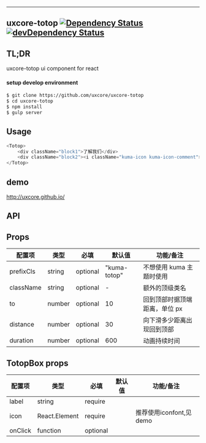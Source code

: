 ---

## uxcore-totop [![Dependency Status](http://img.shields.io/david/uxcore/uxcore-totop.svg?style=flat-square)](https://david-dm.org/uxcore/uxcore-totop) [![devDependency Status](http://img.shields.io/david/dev/uxcore/uxcore-totop.svg?style=flat-square)](https://david-dm.org/uxcore/uxcore-totop#info=devDependencies) 

## TL;DR

uxcore-totop ui component for react

#### setup develop environment

```sh
$ git clone https://github.com/uxcore/uxcore-totop
$ cd uxcore-totop
$ npm install
$ gulp server
```

## Usage

```javascript
<Totop>
    <div className="block1">了解我们</div>
    <div className="block2"><i className="kuma-icon kuma-icon-comment"></i></div>
</Totop>
```

## demo
http://uxcore.github.io/

## API

## Props

| 配置项 | 类型 | 必填 | 默认值 | 功能/备注 |
|---|---|---|---|---|
|prefixCls|string|optional|"kuma-totop"|不想使用 kuma 主题时使用|
|className|string|optional|-|额外的顶级类名|
|to|number|optional|10|回到顶部时据顶端距离，单位 px|
|distance|number|optional|30|向下滑多少距离出现回到顶部|
|duration|number|optional|600|动画持续时间|

## TotopBox props

| 配置项 | 类型 | 必填 | 默认值 | 功能/备注 |
|---|---|---|---|---|
|label|string|require|||
|icon|React.Element|require||推荐使用iconfont,见demo|
|onClick|function|optional|||

